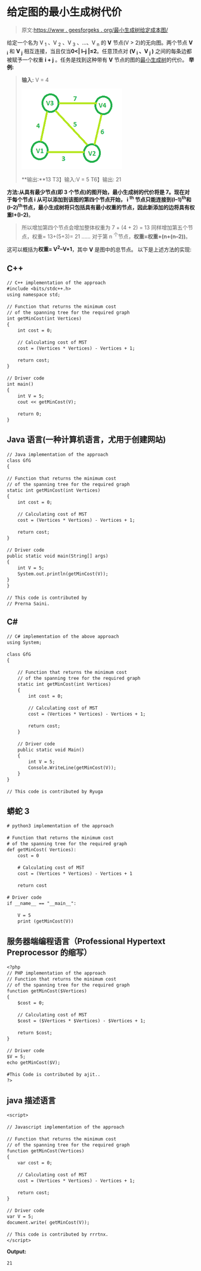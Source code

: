 # 给定图的最小生成树代价

> 原文:[https://www . geesforgeks . org/最小生成树给定成本图/](https://www.geeksforgeeks.org/minimum-spanning-tree-cost-of-given-graphs/)

给定一个名为 V <sub>1</sub> 、V <sub>2</sub> 、V <sub>3</sub> 、…、V <sub>n</sub> 的 **V** 节点(V > 2)的无向图。两个节点 **V <sub>i</sub>** 和 **V <sub>j</sub>** 相互连接，当且仅当**0<| I–j |≤2**。任意顶点对 **(V <sub>i</sub> 、V <sub>j</sub> )** 之间的每条边都被赋予一个权重 **i + j** 。任务是找到这种带有 **V** 节点的图的[最小生成树](https://www.geeksforgeeks.org/kruskals-minimum-spanning-tree-algorithm-greedy-algo-2/)的代价。
**举例:**

> **输入:** V = 4
> 
> ![](img/7837e096cf862b4b2a06dd9ad619d2b2.png)
> 
> **输出:**13
> T3】输入:V = 5
> T6】输出: 21

**方法:**从具有最少节点(即 3 个节点)的图开始，最小生成树的代价将是 7。现在对于每个节点 **i** 从可以添加到该图的第四个节点开始， **i <sup>th</sup>** 节点只能连接到**(I–1)<sup>th</sup>**和**(I–2)<sup>th</sup>**节点，最小生成树将只包括具有最小权重的节点，因此新添加的边将具有权重**I+(I–2)**。

> 所以增加第四个节点会增加整体权重为 7 + (4 + 2) = 13
> 同样增加第五个节点，权重= 13+(5+3)= 21
> ……
> 对于第 n <sup>个</sup>节点，**权重=权重+(n+(n–2))**。

这可以概括为**权重= V<sup>2</sup>–V+1**，其中 **V** 是图中的总节点。
以下是上述方法的实现:

## C++

```
// C++ implementation of the approach
#include <bits/stdc++.h>
using namespace std;

// Function that returns the minimum cost
// of the spanning tree for the required graph
int getMinCost(int Vertices)
{
    int cost = 0;

    // Calculating cost of MST
    cost = (Vertices * Vertices) - Vertices + 1;

    return cost;
}

// Driver code
int main()
{
    int V = 5;
    cout << getMinCost(V);

    return 0;
}
```

## Java 语言(一种计算机语言，尤用于创建网站)

```
// Java implementation of the approach
class GfG
{

// Function that returns the minimum cost
// of the spanning tree for the required graph
static int getMinCost(int Vertices)
{
    int cost = 0;

    // Calculating cost of MST
    cost = (Vertices * Vertices) - Vertices + 1;

    return cost;
}

// Driver code
public static void main(String[] args)
{
    int V = 5;
    System.out.println(getMinCost(V));
}
}

// This code is contributed by
// Prerna Saini.
```

## C#

```
// C# implementation of the above approach
using System;

class GfG
{

    // Function that returns the minimum cost
    // of the spanning tree for the required graph
    static int getMinCost(int Vertices)
    {
        int cost = 0;

        // Calculating cost of MST
        cost = (Vertices * Vertices) - Vertices + 1;

        return cost;
    }

    // Driver code
    public static void Main()
    {
        int V = 5;
        Console.WriteLine(getMinCost(V));
    }
}

// This code is contributed by Ryuga
```

## 蟒蛇 3

```
# python3 implementation of the approach

# Function that returns the minimum cost
# of the spanning tree for the required graph
def getMinCost( Vertices):
    cost = 0

    # Calculating cost of MST
    cost = (Vertices * Vertices) - Vertices + 1

    return cost

# Driver code
if __name__ == "__main__":

    V = 5
    print (getMinCost(V))
```

## 服务器端编程语言（Professional Hypertext Preprocessor 的缩写）

```
<?php
// PHP implementation of the approach
// Function that returns the minimum cost
// of the spanning tree for the required graph
function getMinCost($Vertices)
{
    $cost = 0;

    // Calculating cost of MST
    $cost = ($Vertices * $Vertices) - $Vertices + 1;

    return $cost;
}

// Driver code
$V = 5;
echo getMinCost($V);

#This Code is contributed by ajit..
?>
```

## java 描述语言

```
<script>

// Javascript implementation of the approach

// Function that returns the minimum cost
// of the spanning tree for the required graph
function getMinCost(Vertices)
{
    var cost = 0;

    // Calculating cost of MST
    cost = (Vertices * Vertices) - Vertices + 1;

    return cost;
}

// Driver code
var V = 5;
document.write( getMinCost(V));

// This code is contributed by rrrtnx.
</script>
```

**Output:** 

```
21
```